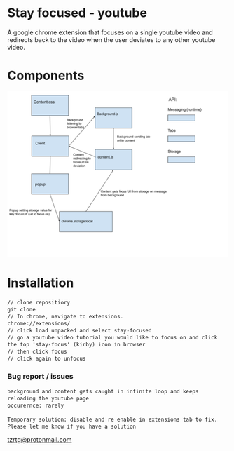 # Stay focused - youtube

A google chrome extension that focuses on a single youtube video and redirects back to the video when the user deviates to any other youtube video.

# Components
![diagram](assets/stay-focused-diagram.svg)


# Installation
```
// clone repositiory
git clone
// In chrome, navigate to extensions. 
chrome://extensions/
// click load unpacked and select stay-focused
// go a youtube video tutorial you would like to focus on and click the top 'stay-focus' (kirby) icon in browser
// then click focus
// click again to unfocus
```

### Bug report / issues
```
background and content gets caught in infinite loop and keeps reloading the youtube page 
occurernce: rarely

Temporary solution: disable and re enable in extensions tab to fix.
Please let me know if you have a solution
```
tzrtg@protonmail.com

